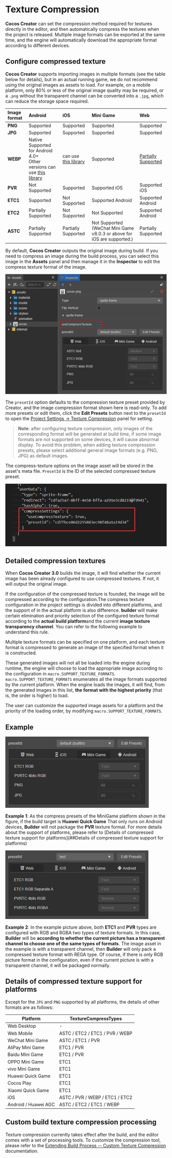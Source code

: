 # Texture Compression

**Cocos Creator** can set the compression method required for textures directly in the editor, and then automatically compress the textures when the project is released. Multiple image formats can be exported at the same time, and the engine will automatically download the appropriate format according to different devices.

## Configure compressed texture

**Cocos Creator** supports importing images in multiple formats (see the table below for details), but in an actual running game, we do not recommend using the original images as assets to load. For example, on a mobile platform, only 80% or less of the original image quality may be required, or a `.png` without the transparent channel can be converted into a `.jpg`, which can reduce the storage space required.

| Image format | Android | iOS | Mini Game | Web  |
| :------- | :-------- | :------ | :----- | :------ |
| **PNG** | Supported | Supported   | Supported | Supported |
| **JPG** | Supported | Supported | Supported | Supported |
| **WEBP** | Native Supported for Android 4.0+<br>Other versions can use [this library](https://github.com/alexey-pelykh/webp-android-backport) | can use [this library](https://github.com/carsonmcdonald/WebP-iOS-example) | Supported | [Partially Supported](https://caniuse.com/#feat=webp) |
| **PVR** | Not Supported | Supported | Supported iOS  | Supported iOS |
| **ETC1** | Supported | Not Supported | Supported Android  | Supported Android |
| **ETC2** | Partially Supported | Not Supported | Not Supported | Supported Android |
| **ASTC** | Partially Supported  | Partially Supported | Not Supported (WeChat Mini Game v8.0.3 or above for iOS are supported.) | Partially Supported |

By default, **Cocos Creator** outputs the original image during build. If you need to compress an image during the build process, you can select this image in the **Assets** panel and then manage it in the **Inspector** to edit the compress texture format of the image.

![compress-texture](compress-texture/compress-texture.png)

The `presetId` option defaults to the compression texture preset provided by Creator, and the image compression format shown here is read-only. To add more presets or edit them, click the **Edit Presets** button next to the `presetId` to open the [Project Settings -> Texture Compression](./editor/project/index.md) panel for setting.

> **Note**: after configuring texture compression, only images of the corresponding format will be generated at build time, if some image formats are not supported on some devices, it will cause abnormal display. To avoid this problem, when adding texture compression presets, please select additional general image formats (e.g. PNG, JPG) as default images.

The compress-texture options on the image asset will be stored in the asset's meta file. `PresetId` is the ID of the selected compressed texture preset.

![meta](compress-texture/meta.png)

## Detailed compression textures

When **Cocos Creator 3.0** builds the image, it will find whether the current image has been already configured to use compressed textures. If not, it will output the original image.

If the configuration of the compressed texture is founded, the image will be compressed according to the configuration.The compress texture configuration in the project settings is divided into different platforms, and the support of in the actual platform is also difference. **builder** will make certain elimination and priority selection of the configured texture format according to the **actual build platform**and the current **image texture transparency channel**. You can refer to the following example to understand this rule.

Multiple texture formats can be specified on one platform, and each texture format is compressed to generate an image of the specified format when it is constructed.

These generated images will not all be loaded into the engine during runtime, the engine will choose to load the appropriate image according to the configuration in `macro.SUPPORT_TEXTURE_FORMATS`. `macro.SUPPORT_TEXTURE_FORMATS` enumerates all the image formats supported by the current platform. When the engine loads the images, it will find, from the generated images in this list, **the format with the highest priority** (that is, the order is higher) to load.

The user can customize the supported image assets for a platform and the priority of the loading order, by modifying `macro.SUPPORT_TEXTURE_FORMATS`.

## Example

![1](compress-texture/compress-1.png)

**Example 1**: As the compress presets of the MiniGame platform shown in the figure, if the build target is **Huawei Quick Game** That only runs on Android devices, **Builder** will not package the **PVR** texture format. For more details about the support of platforms, please refer to [Details of compressed texture support for platforms](##Details of compressed texture support for platforms)

![2](compress-texture/compress-2.png)

**Example 2**: In the example picture above, both **ETC1** and **PVR** types are configured with RGB and RGBA two types of texture formats. In this case, **Builder** will be **according to whether the current picture has a transparent channel to choose one of the same types of formats**. The image asset in the example is with a transparent channel, then **Builder** will only pack a compressed texture format with REGA type. Of course, if there is only RGB picture format in the configuration, even if the current picture is with a transparent channel, it will be packaged normally.

## Details of compressed texture support for platforms

Except for the `JPG` and `PNG` supported by all platforms, the details of other formats are as follows:

| Platform          | TextureCompressTypes |
| ----------------- | -------------------- |
| Web Desktop       | - |
| Web Mobile        | ASTC / ETC2 / ETC1 / PVR / WEBP |
| WeChat Mini Game  | ASTC / ETC1 / PVR           |
| AliPay Mini Game  | ETC1 / PVR           |
| Baidu Mini Game   | ETC1 / PVR           |
| OPPO Mini Game    | ETC1                 |
| vivo Mini Game    | ETC1                 |
| Huawei Quick Game | ETC1                 |
| Cocos Play        | ETC1                 |
| Xiaomi Quick Game | ETC1                 |
| iOS               | ASTC / PVR / WEBP / ETC1 / ETC2 |
| Android / Huawei AGC | ASTC / ETC2 / ETC1 / WEBP |

## Custom build texture compression processing

Texture compression currently takes effect after the build, and the editor comes with a set of processing tools. To customize the compression tool, please refer to the [Extending Build Process -- Custom Texture Compression](../editor/publish/custom-build-plugin.md) documentation.
